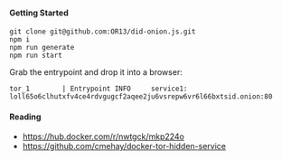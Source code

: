 #### Getting Started

```
git clone git@github.com:OR13/did-onion.js.git
npm i
npm run generate
npm run start
```

Grab the entrypoint and drop it into a browser:

```
tor_1        | Entrypoint INFO     service1: loll65o6clhutxfv4ce4rdvgugcf2aqee2ju6vsrepw6vr6l66bxtsid.onion:80
```

#### Reading

- https://hub.docker.com/r/nwtgck/mkp224o
- https://github.com/cmehay/docker-tor-hidden-service
